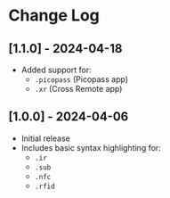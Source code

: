# Change Log

## [1.1.0] - 2024-04-18

- Added support for:
  - `.picopass` (Picopass app)
  - `.xr` (Cross Remote app)

## [1.0.0] - 2024-04-06

- Initial release
- Includes basic syntax highlighting for:
  - `.ir`
  - `.sub`
  - `.nfc`
  - `.rfid`